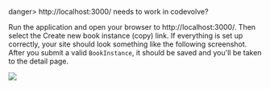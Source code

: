 danger> http://localhost:3000/ needs to work in codevolve? 

Run the application and open your browser to http://localhost:3000/. Then select the Create new book instance (copy) link. If everything is set up correctly, your site should look something like the following screenshot. After you submit a valid `BookInstance`, it should be saved and you'll be taken to the detail page.

![](https://storage.googleapis.com/codevolve-assets/internal/courses/Mozilla/LocalLibary_Express_BookInstance_Create_Empty.png)
